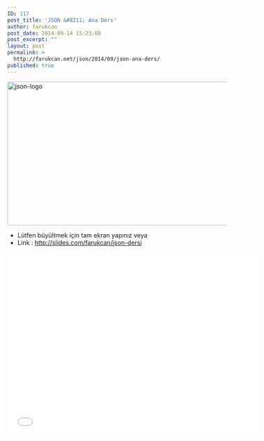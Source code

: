 ```yaml
---
ID: 117
post_title: 'JSON &#8211; Ana Ders'
author: farukcan
post_date: 2014-09-14 15:23:08
post_excerpt: ""
layout: post
permalink: >
  http://farukcan.net/json/2014/09/json-ana-ders/
published: true
---
```

<a href="http://farukcan.net/wp-content/uploads/2014/09/json-logo.png"><img src="http://farukcan.net/wp-content/uploads/2014/09/json-logo.png" alt="json-logo" width="690" height="330" class="alignnone size-full wp-image-220" /></a>
<ul>
	<li>
		L&uuml;tfen b&uuml;y&uuml;ltmek i&ccedil;in tam ekran yapınız veya
	</li>
	<li>
		Link : <a href="http://slides.com/farukcan/json-dersi">http://slides.com/farukcan/json-dersi</a>
	</li>
</ul>

<p>
<iframe src="//slides.com/farukcan/json-dersi/embed?style=light" width="576" height="420" scrolling="no" frameborder="0" webkitallowfullscreen mozallowfullscreen allowfullscreen></iframe>